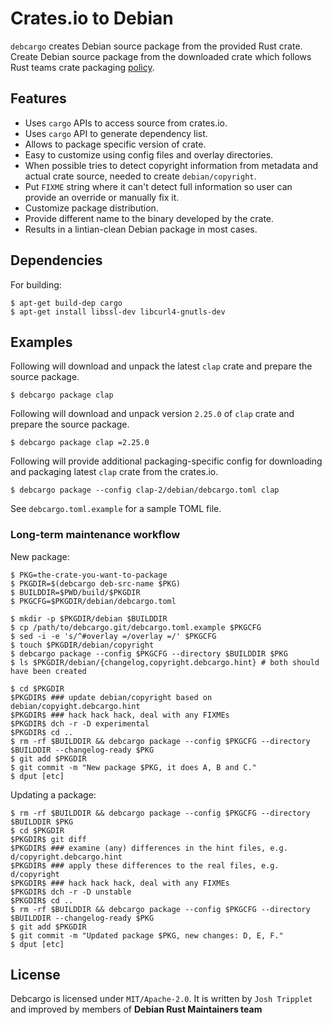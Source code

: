 Crates.io to Debian
===========================

`debcargo` creates Debian source package from the provided Rust crate. Create
Debian source package from the downloaded crate which follows Rust teams crate
packaging [policy](https://wiki.debian.org/Teams/RustPackaging/Policy).


## Features ##

 * Uses `cargo` APIs to access source from crates.io.
 * Uses `cargo` API to generate dependency list.
 * Allows to package specific version of crate.
 * Easy to customize using config files and overlay directories.
 * When possible tries to detect copyright information from metadata and actual
   crate source, needed to create `debian/copyright`.
 * Put `FIXME` string where it can't detect full information so user can
   provide an override or manually fix it.
 * Customize package distribution.
 * Provide different name to the binary developed by the crate.
 * Results in a lintian-clean Debian package in most cases.


## Dependencies

For building:

```shell
$ apt-get build-dep cargo
$ apt-get install libssl-dev libcurl4-gnutls-dev
```


## Examples ##

Following will download and unpack the latest `clap` crate and prepare the
source package.

```shell
$ debcargo package clap
```

Following will download and unpack version `2.25.0` of `clap` crate and prepare
the source package.

```shell
$ debcargo package clap =2.25.0
```

Following will provide additional packaging-specific config for downloading and
packaging latest `clap` crate from the crates.io.

```shell
$ debcargo package --config clap-2/debian/debcargo.toml clap
```

See `debcargo.toml.example` for a sample TOML file.


### Long-term maintenance workflow

New package:

```shell
$ PKG=the-crate-you-want-to-package
$ PKGDIR=$(debcargo deb-src-name $PKG)
$ BUILDDIR=$PWD/build/$PKGDIR
$ PKGCFG=$PKGDIR/debian/debcargo.toml
```

```shell
$ mkdir -p $PKGDIR/debian $BUILDDIR
$ cp /path/to/debcargo.git/debcargo.toml.example $PKGCFG
$ sed -i -e 's/^#overlay =/overlay =/' $PKGCFG
$ touch $PKGDIR/debian/copyright
$ debcargo package --config $PKGCFG --directory $BUILDDIR $PKG
$ ls $PKGDIR/debian/{changelog,copyright.debcargo.hint} # both should have been created
```

```shell
$ cd $PKGDIR
$PKGDIR$ ### update debian/copyright based on debian/copyight.debcargo.hint
$PKGDIR$ ### hack hack hack, deal with any FIXMEs
$PKGDIR$ dch -r -D experimental
$PKGDIR$ cd ..
$ rm -rf $BUILDDIR && debcargo package --config $PKGCFG --directory $BUILDDIR --changelog-ready $PKG
$ git add $PKGDIR
$ git commit -m "New package $PKG, it does A, B and C."
$ dput [etc]
```

Updating a package:

```shell
$ rm -rf $BUILDDIR && debcargo package --config $PKGCFG --directory $BUILDDIR $PKG
$ cd $PKGDIR
$PKGDIR$ git diff
$PKGDIR$ ### examine (any) differences in the hint files, e.g. d/copyright.debcargo.hint
$PKGDIR$ ### apply these differences to the real files, e.g. d/copyright
$PKGDIR$ ### hack hack hack, deal with any FIXMEs
$PKGDIR$ dch -r -D unstable
$PKGDIR$ cd ..
$ rm -rf $BUILDDIR && debcargo package --config $PKGCFG --directory $BUILDDIR --changelog-ready $PKG
$ git add $PKGDIR
$ git commit -m "Updated package $PKG, new changes: D, E, F."
$ dput [etc]
```


## License ##

Debcargo is licensed under `MIT/Apache-2.0`. It is written by `Josh Tripplet`
and improved by members of **Debian Rust Maintainers team**
